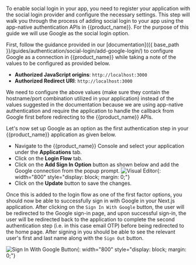 
To enable social login in your app, you need to register your application with the social login provider and configure the necessary settings. This step will walk you through the process of adding social login to your app using the app-native authentication APIs in {{product_name}}. For the purpose of this guide we will use Google as the social login option.

First, follow the guidance provided in our [documentation]({{ base_path }}/guides/authentication/social-login/add-google-login/) to configure Google as a connection in {{product_name}} while taking a note of the values to be configured as provided below.

- **Authorized JavaScript origins**: `http://localhost:3000`
- **Authorized Redirect URI**:  `http://localhost:3000`

We need to configure the above values (make sure they contain the hostname/port combination utilized in your application) instead of the values suggested in the documentation because we are using app-native authentication and require the application to handle the callback from Google first before redirecting to the {{product_name}} APIs.

Let's now set up Google as an option as the first authentication step in your {{product_name}} application as given below.

- Navigate to the {{product_name}} Console and select your application under the **Applications** tab.
- Click on the **Login Flow** tab.
- Click on the **Add Sign In Option** button as shown below and add the Google connection from the popup prompt.
  ![Visual Editor]({{base_path}}/assets/img/complete-guides/app-native/image14.png){: width="800" style="display: block; margin: 0;"}
- Click on the **Update** button to save the changes.

Once this is added to the login flow as one of the first factor options, you should now be able to successfully sign in with Google in your Next.js application. After clicking on the `Sign In With Google` button, the user will be redirected to the Google sign-in page, and upon successful sign-in, the user will be redirected back to the application to complete the second authentication step (i.e. in this case email OTP) before being redirected to the home page. After signing in you should be able to see the relevant user's first and last name along with the `Sign Out` button.

![Sign In With Google Button]({{base_path}}/assets/img/complete-guides/app-native/image15.png){: width="800" style="display: block; margin: 0;"}
